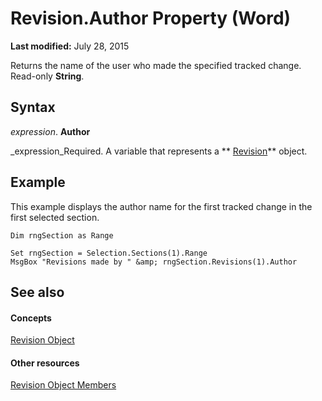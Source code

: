 
# Revision.Author Property (Word)

 **Last modified:** July 28, 2015

Returns the name of the user who made the specified tracked change. Read-only  **String**.

## Syntax

 _expression_. **Author**

 _expression_Required. A variable that represents a  ** [Revision](e6f64467-a438-88f1-60f9-975365a1430e.md)** object.


## Example

This example displays the author name for the first tracked change in the first selected section.


```
Dim rngSection as Range 
 
Set rngSection = Selection.Sections(1).Range 
MsgBox "Revisions made by " &amp; rngSection.Revisions(1).Author
```


## See also


#### Concepts


 [Revision Object](e6f64467-a438-88f1-60f9-975365a1430e.md)
#### Other resources


 [Revision Object Members](97eb185c-125a-1c5f-6f54-157fd5bbf355.md)
